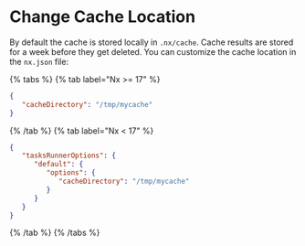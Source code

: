 # Change Cache Location

By default the cache is stored locally in `.nx/cache`. Cache results are stored for a week before they get deleted. You can customize the cache location in the `nx.json` file:

{% tabs %}
{% tab label="Nx >= 17" %}

```json {% fileName="nx.json"%}
{
   "cacheDirectory": "/tmp/mycache"
}
```

{% /tab %}
{% tab label="Nx < 17" %}

```json {% fileName="nx.json"%}
{
   "tasksRunnerOptions": {
      "default": {
         "options": {
            "cacheDirectory": "/tmp/mycache"
         }
      }
   }
}
```

{% /tab %}
{% /tabs %}
